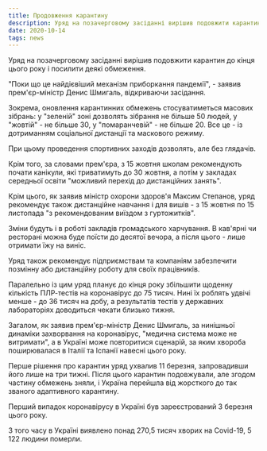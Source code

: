 ```yaml
---
title: Продовження карантину
description: Уряд на позачерговому засіданні вирішив подовжити карантин до кінця цього року і посилити деякі обмеження.
date: 2020-10-14
tags: news
---
```


Уряд на позачерговому засіданні вирішив подовжити карантин до кінця цього року і посилити деякі обмеження.

"Поки що це найдієвіший механізм приборкання пандемії", - заявив прем'єр-міністр Денис Шмигаль, відкриваючи засідання.

Зокрема, оновлення карантинних обмежень стосуватиметься масових зібрань: у "зеленій" зоні дозволять зібрання не більше 50 людей, у "жовтій" - не більше 30, у "помаранчевій" - не більше 20. Все це - із дотриманням соціальної дистанції та маскового режиму.

При цьому проведення спортивних заходів дозволять, але без глядачів.

Крім того, за словами прем'єра, з 15 жовтня школам рекомендують почати канікули, які триватимуть до 30 жовтня, а потім у закладах середньої освіти "можливий перехід до дистанційних занять".

Крім цього, як заявив міністр охорони здоров'я Максим Степанов, уряд рекомендує також дистанційне навчання і для вишів - з 15 жовтня по 15 листопада "з рекомендованим виїздом з гуртожитків".

Зміни будуть і в роботі закладів громадського харчування. В кав'ярні чи ресторані можна буде поїсти до десятої вечора, а після цього - лише отримати їжу на виніс.

Уряд також рекомендує підприємствам та компаніям забезпечити позмінну або дистанційну роботу для своїх працівників.

Паралельно із цим уряд планує до кінця року збільшити щоденну кількість ПЛР-тестів на коронавірус до 75 тисяч. Нині їх роблять удвічі менше - до 36 тисяч на добу, а результатів тестів у державних лабораторіях доводиться чекати близько тижня.

Загалом, як заявив прем'єр-міністр Денис Шмигаль, за нинішньої динаміки захворвання на коронавірус, "медична система може не витримати", а в Україні може повторитися сценарій, за яким хвороба поширювалася в Італії та Іспанії навесні цього року.

Перше рішення про карантин уряд ухвалив 11 березня, запровадивши його лише на три тижні. Після цього карантин подовжували, але згодом частину обмежень зняли, і Україна перейшла від жорсткого до так званого адаптивного карантину.

Перший випадок коронавірусу в Україні був зареєстрований 3 березня цього року.

З того часу в Україні виявлено понад 270,5 тисяч хворих на Covid-19, 5 122 людини померли. 

 

